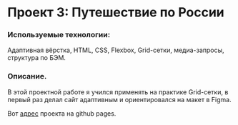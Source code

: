 # Проект 3: Путешествие по России

### Используемые технологии:
Адаптивная вёрстка, HTML, CSS, Flexbox, Grid-сетки, медиа-запросы, структура по БЭМ.

### Описание.

В этой проектной работе я учился применять на практике Grid-сетки, в первый раз делал сайт адаптивным и ориентировался на макет в Figma. 

Вот [адрес](https://sanisimov98.github.io/russian-travel/ "Проект путешествие по России") проекта на github pages.
